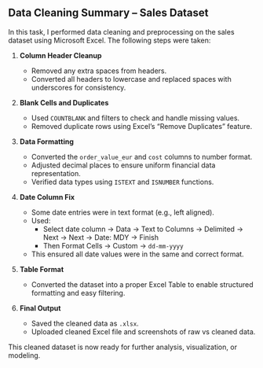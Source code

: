## Data Cleaning Summary – Sales Dataset

In this task, I performed data cleaning and preprocessing on the sales dataset using Microsoft Excel. The following steps were taken:

1. **Column Header Cleanup**
   - Removed any extra spaces from headers.
   - Converted all headers to lowercase and replaced spaces with underscores for consistency.

2. **Blank Cells and Duplicates**
   - Used `COUNTBLANK` and filters to check and handle missing values.
   - Removed duplicate rows using Excel’s “Remove Duplicates” feature.

3. **Data Formatting**
   - Converted the `order_value_eur` and `cost` columns to number format.
   - Adjusted decimal places to ensure uniform financial data representation.
   - Verified data types using `ISTEXT` and `ISNUMBER` functions.

4. **Date Column Fix**
   - Some date entries were in text format (e.g., left aligned).
   - Used:  
     - Select date column → Data → Text to Columns → Delimited → Next → Next → Date: MDY → Finish
     - Then Format Cells → Custom → `dd-mm-yyyy`
   - This ensured all date values were in the same and correct format.

5. **Table Format**
   - Converted the dataset into a proper Excel Table to enable structured formatting and easy filtering.

6. **Final Output**
   - Saved the cleaned data as `.xlsx`.
   - Uploaded cleaned Excel file and screenshots of raw vs cleaned data.

This cleaned dataset is now ready for further analysis, visualization, or modeling.

